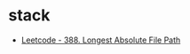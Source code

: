 # stack

- [Leetcode - 388. Longest Absolute File Path](/leetcode/388-longest-absolute-file-path/index.md)